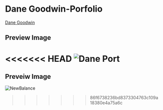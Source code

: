# Dane Goodwin-Porfolio
[Dane Goodwin](https://dane-goodwin-portfolio.netlify.com/)

## Preview Image

<<<<<<< HEAD
![Dane Port](https://user-images.githubusercontent.com/28485791/61222529-2c422a00-a71b-11e9-9be2-1b4db77992df.jpg)
=======
## Preveiw Image

![NewBalance](https://user-images.githubusercontent.com/28485791/62010396-9e2e6080-b16a-11e9-9485-246ebc945fd7.jpg)
 
 
>>>>>>> 86f6738236bd8373304763c109a18380e4a75a6c
